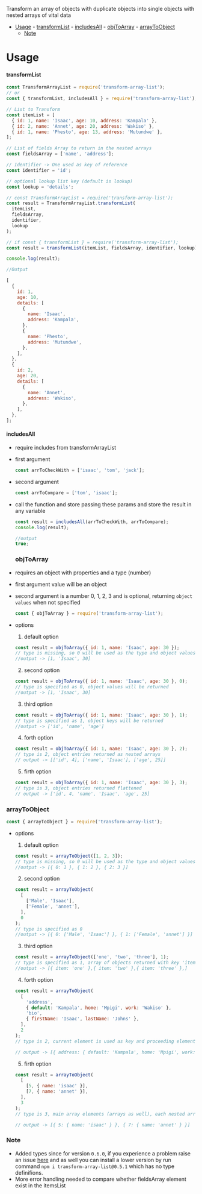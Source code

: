 Transform an array of objects with duplicate objects into single objects with nested arrays of vital data

- [Usage](#usage) - [transformList](#transformlist) - [includesAll](#includesall) - [objToArray](#objtoarray) - [arrayToObject](#arraytoobject)
  - [Note](#note)

# Usage

#### transformList

```js
const TransformArrayList = require('transform-array-list');
// or
const { transformList, includesAll } = require('transform-array-list');

// List to Transform
const itemList = [
  { id: 1, name: 'Isaac', age: 10, address: 'Kampala' },
  { id: 2, name: 'Annet', age: 20, address: 'Wakiso' },
  { id: 1, name: 'Phesto', age: 13, address: 'Mutundwe' },
];

// List of fields Array to return in the nested arrays
const fieldsArray = ['name', 'address'];

// Identifier -> One used as key of reference
const identifier = 'id';

// optional lookup list key (default is lookup)
const lookup = 'details';

// const TransformArrayList = require('transform-array-list');
const result = TransformArrayList.transformList(
  itemList,
  fieldsArray,
  identifier,
  lookup
);

// if const { transformList } = require('transform-array-list');
const result = transformList(itemList, fieldsArray, identifier, lookup);

console.log(result);

//Output

[
  {
    id: 1,
    age: 10,
    details: [
      {
        name: 'Isaac',
        address: 'Kampala',
      },
      {
        name: 'Phesto',
        address: 'Mutundwe',
      },
    ],
  },
  {
    id: 2,
    age: 20,
    details: [
      {
        name: 'Annet',
        address: 'Wakiso',
      },
    ],
  },
];
```

#### includesAll

- require includes from transformArrayList
- first argument

  ```js
  const arrToCheckWith = ['isaac', 'tom', 'jack'];
  ```

- second argument

  ```js
  const arrToCompare = ['tom', 'isaac'];
  ```

- call the function and store passing these params and store the result in any variable

  ```js
  const result = includesAll(arrToCheckWith, arrToCompare);
  console.log(result);

  //output
  true;
  ```

  ### objToArray

- requires an object with properties and a type (number)
- first argument value will be an object
- second argument is a number 0, 1, 2, 3 and is optional, returning `object values` when not specified

  ```js
  const { objToArray } = require('transform-array-list');
  ```

- options

  1. default option

  ```js
  const result = objToArray({ id: 1, name: 'Isaac', age: 30 });
  // type is missing, so 0 will be used as the type and object values will be returned
  //output -> [1, 'Isaac', 30]
  ```

  2. second option

  ```js
  const result = objToArray({ id: 1, name: 'Isaac', age: 30 }, 0);
  // type is specified as 0, object values will be returned
  //output -> [1, 'Isaac', 30]
  ```

  3.  third option

  ```js
  const result = objToArray({ id: 1, name: 'Isaac', age: 30 }, 1);
  // type is specified as 1, object keys will be returned
  //output -> ['id', 'name', 'age']
  ```

  4. forth option

  ```js
  const result = objToArray({ id: 1, name: 'Isaac', age: 30 }, 2);
  // type is 2, object entries returned as nested arrays
  // output -> [['id', 4], ['name', 'Isaac'], ['age', 25]]
  ```

  5. firth option

  ```js
  const result = objToArray({ id: 1, name: 'Isaac', age: 30 }, 3);
  // type is 3, object entries returned flattened
  // output -> ['id', 4, 'name', 'Isaac', 'age', 25]
  ```

### arrayToObject

```js
const { arrayToObject } = require('transform-array-list');
```

- options

  1. default option

  ```js
  const result = arrayToObject([1, 2, 3]);
  // type is missing, so 0 will be used as the type and object values will be returned
  //output -> [{ 0: 1 }, { 1: 2 }, { 2: 3 }]
  ```

  2. second option

  ```js
  const result = arrayToObject(
    [
      ['Male', 'Isaac'],
      ['Female', 'annet'],
    ],
    0
  );
  // type is specified as 0
  //output -> [{ 0: ['Male', 'Isaac'] }, { 1: ['Female', 'annet'] }]
  ```

  3.  third option

  ```js
  const result = arrayToObject(['one', 'two', 'three'], 1);
  // type is specified as 1, array of objects returned with key 'item'
  //output -> [{ item: 'one' },{ item: 'two' },{ item: 'three' },]
  ```

  4. forth option

  ```js
  const result = arrayToObject(
    [
      'address',
      { default: 'Kampala', home: 'Mpigi', work: 'Wakiso' },
      'bio',
      { firstName: 'Isaac', lastName: 'Johns' },
    ],
    2
  );
  // type is 2, current element is used as key and proceeding element is set as the value in the returned array of object

  // output -> [{ address: { default: 'Kampala', home: 'Mpigi', work: 'Wakiso' } },{ bio: { firstName: 'Isaac', lastName: 'Johns' } },]
  ```

  5. firth option

  ```js
  const result = arrayToObject(
    [
      [5, { name: 'isaac' }],
      [7, { name: 'annet' }],
    ],
    3
  );
  // type is 3, main array elements (arrays as well), each nested array, its first element is set as key and second element as value

  // output -> [{ 5: { name: 'isaac' } }, { 7: { name: 'annet' } }]
  ```

### Note

- Added types since for version `0.6.0`, if you experience a problem raise an issue [here](https://github.com/isaacssemugenyi/transform-array-list/issues) and as well you can install a lower version by run command `npm i transform-array-list@0.5.1` which has no type definifions.
- More error handling needed to compare whether fieldsArray element exist in the itemsList

